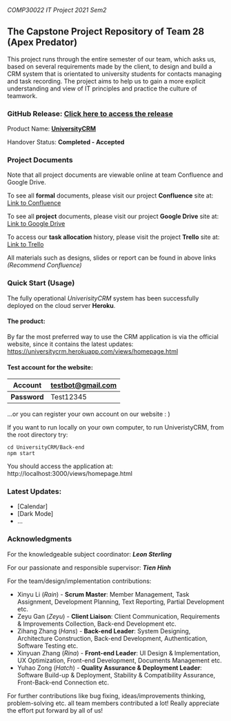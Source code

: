 *COMP30022 IT Project 2021 Sem2*
## The Capstone Project Repository of Team 28 (Apex Predator)

This project runs through the entire semester of our team, which asks us, based on several requirements made by the client, to design and build a CRM system that is orientated to university students for contacts managing and task recording. The project aims to help us to gain a more explicit understanding and view of IT principles and practice the culture of teamwork.

### GitHub Release: [**Click here to access the release**](https://github.com/Rkyyy/IT_Project---Team_ApexPredator/releases)

Product Name: [**UniversityCRM**](https://universitycrm.herokuapp.com/views/homepage.html)

Handover Status: **Completed - Accepted**

### Project Documents
Note that all project documents are viewable online at team Confluence and Google Drive.

To see all **formal** documents, please visit our project **Confluence** site at: [Link to Confluence](https://apexpredator.atlassian.net/wiki/spaces/AP/overview)

To see all **project** documents, please visit our project **Google Drive** site at: [Link to Google Drive](https://drive.google.com/drive/u/1/folders/17-rLbFRNaUZAgyCis-qGIO9QmdFJ0SpK)

To access our **task allocation** history, please visit the project **Trello** site at: [Link to Trello](https://trello.com/b/I9LXsoW2/project-management)

All materials such as designs, slides or report can be found in above links *(Recommend Confluence)*

### Quick Start (Usage)
The fully operational *UniverisityCRM* system has been successfully deployed on the cloud server **Heroku**.

#### The product: 
By far the most preferred way to use the CRM application is via the official website, since it contains the latest updates: https://universitycrm.herokuapp.com/views/homepage.html

#### Test account for the website:

Account         | testbot@gmail.com
--------------- | --------------
**Password**    | Test12345

...or you can register your own account on our website : )


If you want to run locally on your own computer, to run UniveristyCRM, from the root directory try:

```
cd UniversityCRM/Back-end
npm start
```

You should access the application at: http://localhost:3000/views/homepage.html

### Latest Updates:
- [Calendar]
- [Dark Mode]
- ...

### Acknowledgments

For the knowledgeable subject coordinator: ***Leon Sterling***

For our passionate and responsible supervisor: ***Tien Hinh***

For the team/design/implementation contributions:
- Xinyu Li (*Rain*) - **Scrum Master**: Member Management, Task Assignment, Development Planning, Text Reporting, Partial Development etc.
- Zeyu Gan (*Zeyu*) - **Client Liaison**: Client Communication, Requirements & Improvements Collection, Back-end Development etc.
- Zihang Zhang (*Hans*) - **Back-end Leader**: System Designing, Architecture Construction, Back-end Development, Authentication, Software Testing etc.
- Xinyuan Zhang (*Rina*) - **Front-end Leader**: UI Design & Implementation, UX Optimization, Front-end Development, Documents Management etc.
- Yuhao Zong (*Hatch*) - **Quality Assurance & Deployment Leader**: Software Build-up & Deployment, Stability & Compatibility Assurance, Front-Back-end Connection etc.

For further contributions like bug fixing, ideas/improvements thinking, problem-solving etc. all team members contributed a lot! Really appreciate the effort put forward by all of us!

